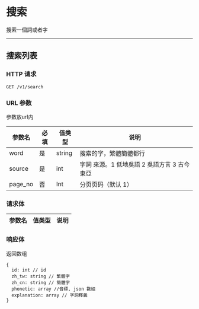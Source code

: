 # 搜索

搜索一個詞或者字



---



## 搜索列表

### HTTP 请求

```
GET /v1/search
```

### URL 参数

参数放url内

参数名    |必填| 值类型     | 说明
--------- |--| ---------- | ----------------------------
word      | 是| string     | 搜索的字，繁體簡體都行
source |是|int|字詞 來源。1 低地吳語 2 吳語方言 3 古今東亞
page_no   |否|Int| 分页页码（默认 1）|




### 请求体


参数名|值类型|说明
 -- | ------|------ 




### 响应体

返回数组

```
{
  id: int // id
  zh_tw: string // 繁體字
  zh_cn: string // 簡體字
  phonetic: array //音標, json 數組
  explanation: array // 字詞釋義
}
```